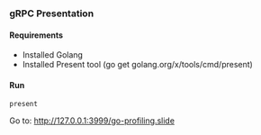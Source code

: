 ### gRPC Presentation

#### Requirements

* Installed Golang
* Installed Present tool (go get golang.org/x/tools/cmd/present)

#### Run
```
present
```

Go to: http://127.0.0.1:3999/go-profiling.slide
